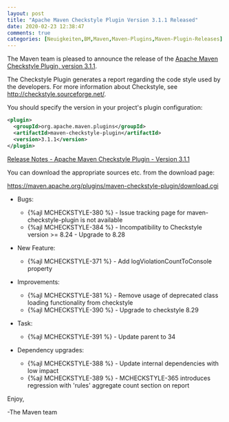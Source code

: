 ```yaml
---
layout: post
title: "Apache Maven Checkstyle Plugin Version 3.1.1 Released"
date: 2020-02-23 12:38:47
comments: true
categories: [Neuigkeiten,BM,Maven,Maven-Plugins,Maven-Plugin-Releases]
---
```

The Maven team is pleased to announce the release of the 
[Apache Maven Checkstyle Plugin, version 3.1.1](http://maven.apache.org/plugins/maven-checkstyle-plugin/).

The Checkstyle Plugin generates a report regarding the code style used by the
developers. For more information about Checkstyle, see
http://checkstyle.sourceforge.net/.

You should specify the version in your project's plugin configuration:

``` xml
<plugin>
  <groupId>org.apache.maven.plugins</groupId>
  <artifactId>maven-checkstyle-plugin</artifactId>
  <version>3.1.1</version>
</plugin>
``` 

<!-- more -->

[Release Notes - Apache Maven Checkstyle Plugin - Version 3.1.1](https://issues.apache.org/jira/secure/ReleaseNote.jspa?projectId=12317223&version=12345558)

You can download the appropriate sources etc. from the download page:

https://maven.apache.org/plugins/maven-checkstyle-plugin/download.cgi

* Bugs:

  * {%ajl MCHECKSTYLE-380 %} - Issue tracking page for maven-checkstyle-plugin is not available
  * {%ajl MCHECKSTYLE-384 %} - Incompatibility to Checkstyle version >= 8.24 - Upgrade to 8.28

* New Feature:

  * {%ajl MCHECKSTYLE-371 %} - Add logViolationCountToConsole property

* Improvements:

  * {%ajl MCHECKSTYLE-381 %} - Remove usage of deprecated class loading functionality from checkstyle
  * {%ajl MCHECKSTYLE-390 %} - Upgrade to checkstyle 8.29

* Task:

  * {%ajl MCHECKSTYLE-391 %} - Update parent to 34
  
* Dependency upgrades:

  * {%ajl MCHECKSTYLE-388 %} - Update internal dependencies with low impact
  * {%ajl MCHECKSTYLE-389 %} - MCHECKSTYLE-365 introduces regression with 'rules' aggregate count section on report

Enjoy,

-The Maven team

